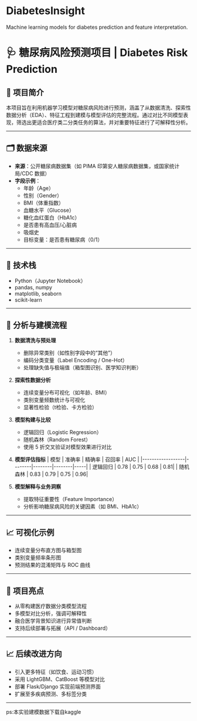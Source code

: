 # DiabetesInsight
Machine learning models for diabetes prediction and feature interpretation.

# 🩺 糖尿病风险预测项目 | Diabetes Risk Prediction

## 📌 项目简介

本项目旨在利用机器学习模型对糖尿病风险进行预测，涵盖了从数据清洗、探索性数据分析（EDA）、特征工程到建模与模型评估的完整流程。通过对比不同模型表现，筛选出更适合医疗类二分类任务的算法，并对重要特征进行了可解释性分析。

---

## 🗂️ 数据来源

- **来源**：公开糖尿病数据集（如 PIMA 印第安人糖尿病数据集，或国家统计局/CDC 数据）
- **字段示例**：
  - 年龄（Age）
  - 性别（Gender）
  - BMI（体重指数）
  - 血糖水平（Glucose）
  - 糖化血红蛋白（HbA1c）
  - 是否患有高血压/心脏病
  - 吸烟史
  - 目标变量：是否患有糖尿病（0/1）

---

## 🔧 技术栈

- Python（Jupyter Notebook）
- pandas, numpy
- matplotlib, seaborn
- scikit-learn

---

## 🧪 分析与建模流程

1. **数据清洗与预处理**
   - 删除异常类别（如性别字段中的“其他”）
   - 编码分类变量（Label Encoding / One-Hot）
   - 处理缺失值与极端值（箱型图识别、医学知识判断）

2. **探索性数据分析**
   - 连续变量分布可视化（如年龄、BMI）
   - 类别变量频数统计与可视化
   - 显著性检验（t检验、卡方检验）

3. **模型构建与比较**
   - 逻辑回归（Logistic Regression）
   - 随机森林（Random Forest）
   - 使用 5 折交叉验证对模型效果进行对比

4. **模型评估指标**
   | 模型             | 准确率 | 精确率 | 召回率 | AUC |
   |------------------|--------|--------|--------|-----|
   | 逻辑回归         | 0.78   | 0.75   | 0.68   | 0.81|
   | 随机森林         | 0.83   | 0.79   | 0.75   | 0.96|

5. **模型解释与业务洞察**
   - 提取特征重要性（Feature Importance）
   - 分析影响糖尿病风险的关键因素（如 BMI、HbA1c）

---

## 📈 可视化示例

- 连续变量分布直方图与箱型图
- 类别变量频率条形图
- 预测结果的混淆矩阵与 ROC 曲线

---

## 📌 项目亮点

- 从零构建医疗数据分类模型流程
- 多模型对比分析，强调可解释性
- 融合医学背景知识进行异常值判断
- 支持后续部署与拓展（API / Dashboard）

---

## 📈 后续改进方向

- 引入更多特征（如饮食、运动习惯）
- 采用 LightGBM、CatBoost 等模型对比
- 部署 Flask/Django 实现前端预测界面
- 扩展至多疾病预测、多标签分类

---
ps:本实验建模数据下载自kaggle
